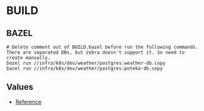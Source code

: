 # BUILD

## BAZEL

```text
# Delete comment out of BUILD.bazel before run the following commands. There are separated DBs, but zebra doesn't support it. So need to create manually.
bazel run //infra/k8s/dev/weather/postgres:weather-db.copy
bazel run //infra/k8s/dev/weather/postgres:poteka-db.copy
```

## Values

- [Reference](https://github.com/wp-wcm/city/tree/main/infrastructure/helm/agora-postgres-cluster)
